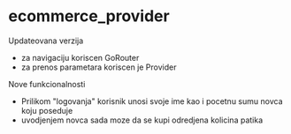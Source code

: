 # ecommerce_provider

Updateovana verzija

- za navigaciju koriscen GoRouter
- za prenos parametara koriscen je Provider

Nove funkcionalnosti
- Prilikom "logovanja" korisnik unosi svoje ime kao i pocetnu sumu novca koju poseduje
- uvodjenjem novca sada moze da se kupi odredjena kolicina patika
